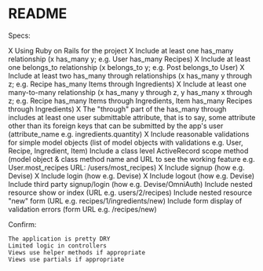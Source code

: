 # README

Specs:

  X  Using Ruby on Rails for the project
  X  Include at least one has_many relationship (x has_many y; e.g. User has_many Recipes)
  X  Include at least one belongs_to relationship (x belongs_to y; e.g. Post belongs_to User)
  X  Include at least two has_many through relationships (x has_many y through z; e.g. Recipe has_many Items through Ingredients)
  X  Include at least one many-to-many relationship (x has_many y through z, y has_many x through z; e.g. Recipe has_many Items through          Ingredients, Item has_many Recipes through Ingredients)
  X  The "through" part of the has_many through includes at least one user submittable attribute, that is to say, some attribute other than its foreign keys that can be submitted by the app's user (attribute_name e.g. ingredients.quantity)
  X Include reasonable validations for simple model objects (list of model objects with validations e.g. User, Recipe, Ingredient, Item)
    Include a class level ActiveRecord scope method (model object & class method name and URL to see the working feature e.g. User.most_recipes URL: /users/most_recipes)
  X  Include signup (how e.g. Devise)
  X  Include login (how e.g. Devise)
  X  Include logout (how e.g. Devise)
    Include third party signup/login (how e.g. Devise/OmniAuth)
    Include nested resource show or index (URL e.g. users/2/recipes)
    Include nested resource "new" form (URL e.g. recipes/1/ingredients/new)
    Include form display of validation errors (form URL e.g. /recipes/new)

Confirm:

    The application is pretty DRY
    Limited logic in controllers
    Views use helper methods if appropriate
    Views use partials if appropriate
